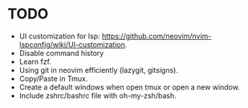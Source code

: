 # TODO
- UI customization for lsp: https://github.com/neovim/nvim-lspconfig/wiki/UI-customization.
- Disable command history
- Learn fzf.
- Using git in neovim efficiently (lazygit, gitsigns).
- Copy/Paste in Tmux.
- Create a default windows when open tmux or open a new window.
- Include zshrc/bashrc file with oh-my-zsh/bash.

